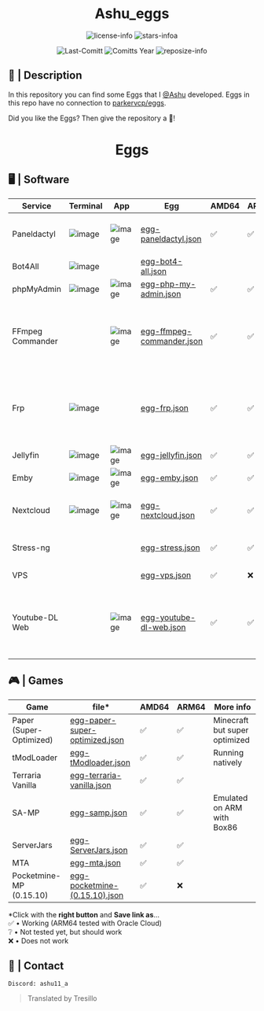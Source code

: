 <div align="center">

# Ashu_eggs

![license-info](https://img.shields.io/github/license/Ashu11-A/Ashu_eggs?style=for-the-badge&colorA=302D41&colorB=f9e2af&logoColor=f9e2af)
![stars-infoa](https://img.shields.io/github/stars/Ashu11-A/Ashu_eggs?colorA=302D41&colorB=f9e2af&style=for-the-badge)

![Last-Comitt](https://img.shields.io/github/last-commit/Ashu11-A/Ashu_eggs?style=for-the-badge&colorA=302D41&colorB=b4befe)
![Comitts Year](https://img.shields.io/github/commit-activity/y/Ashu11-A/Ashu_eggs?style=for-the-badge&colorA=302D41&colorB=f9e2af&logoColor=f9e2af)
![reposize-info](https://img.shields.io/github/repo-size/Ashu11-A/Ashu_eggs?style=for-the-badge&colorA=302D41&colorB=90dceb)

</div>
<div align="left">

## 📃 | Description

In this repository you can find some Eggs that I [@Ashu](https://github.com/Ashu11-A) developed.
Eggs in this repo have no connection to [parkervcp/eggs](https://github.com/parkervcp/eggs).

Did you like the Eggs? Then give the repository a 🌟!

</div>
<div align="center">

# Eggs

</div>

## 🖥 | Software
| Service | Terminal | App | Egg | AMD64 | ARM64 | More info |
|--|--|--|--|--|--|--|
| Paneldactyl | ![image](https://github.com/Ashu11-A/Ashu_eggs/assets/30575805/587122d3-4e08-4b88-b4b3-79d08d8e65d8) | ![image](https://github.com/Ashu11-A/Ashu_eggs/assets/30575805/929f730c-9cf0-412b-b513-305b4902060f) | [egg-paneldactyl.json](https://github.com/Ashu11-A/Ashu_eggs/raw/main/Eggs/en/software/egg-paneldactyl.json) | ✅ | ✅ | Panel installer (Pterodactyl, Jexactyl...)
| Bot4All | ![image](https://github.com/Ashu11-A/Ashu_eggs/assets/30575805/b027d041-fc7d-4597-8587-91525d9f8314) | | [egg-bot4-all.json](https://github.com/Ashu11-A/Ashu_eggs/raw/main/Eggs/en/software/egg-bot4-all.json)
| phpMyAdmin | ![image](https://github.com/Ashu11-A/Ashu_eggs/assets/30575805/69ea01f6-022c-4d7b-827a-6c7ab38602a4) | ![image](https://github.com/Ashu11-A/Ashu_eggs/assets/30575805/67481a5b-1bf1-4ada-8387-54cdd1943081) | [egg-php-my-admin.json](https://github.com/Ashu11-A/Ashu_eggs/raw/main/Eggs/en/software/egg-php-my-admin.json) | ✅ | ✅ | 
| FFmpeg Commander |  | ![image](https://github.com/Ashu11-A/Ashu_eggs/assets/30575805/464f8269-5e04-45ca-a778-121bd8c3e4e3) | [egg-ffmpeg-commander.json](https://github.com/Ashu11-A/Ashu_eggs/raw/main/Eggs/en/software/egg-ffmpeg-commander.json) | ✅ | ✅ | A simple web UI for generating common FFmpeg encoding operations.
| Frp | ![image](https://github.com/Ashu11-A/Ashu_eggs/assets/30575805/aebee151-9274-4f72-b0ea-553164398b7b) | | [egg-frp.json](https://github.com/Ashu11-A/Ashu_eggs/raw/main/Eggs/en/software/egg-frp.json) | ✅ | ✅ | Creates a tunnel traversing NAT (needs a server with an open port)
| Jellyfin | ![image](https://github.com/Ashu11-A/Ashu_eggs/assets/30575805/a43a9e23-a7e2-45e9-a8e7-5e457d42a456) | ![image](https://github.com/Ashu11-A/Ashu_eggs/assets/30575805/d8adbc43-7e1f-44a8-824c-ffe0de611b1d) | [egg-jellyfin.json](https://github.com/Ashu11-A/Ashu_eggs/raw/main/Eggs/en/software/egg-jellyfin.json) | ✅ | ✅ | Media player
| Emby | ![image](https://github.com/Ashu11-A/Ashu_eggs/assets/30575805/4f14a380-1548-4f36-bb7f-b1fb714e808d) | ![image](https://github.com/Ashu11-A/Ashu_eggs/assets/30575805/a52b5df9-9cf9-4422-8265-050b77ecd5f6) | [egg-emby.json](https://github.com/Ashu11-A/Ashu_eggs/raw/main/Eggs/en/software/egg-emby.json) | ✅ | ✅ | Media player
| Nextcloud | ![image](https://github.com/Ashu11-A/Ashu_eggs/assets/30575805/a0c46470-4545-440c-b15f-039c77b82021) | ![image](https://github.com/Ashu11-A/Ashu_eggs/assets/30575805/9583ed82-b80d-4013-811f-9815ef9e0888) | [egg-nextcloud.json](https://github.com/Ashu11-A/Ashu_eggs/raw/main/Eggs/en/software/egg-nextcloud.json) | ✅ | ✅ | A place for you to store your files, like Dropbox
| Stress-ng | | | [egg-stress.json](https://github.com/Ashu11-A/Ashu_eggs/raw/main/Eggs/en/software/egg-stress.json) | ✅ | ✅ | It will stress your machine.
| VPS | | | [egg-vps.json](https://github.com/Ashu11-A/Ashu_eggs/raw/main/Eggs/en/software/egg-vps.json) | ✅ | ❌ | Root with Proot
| Youtube-DL Web | | ![image](https://github.com/Ashu11-A/Ashu_eggs/assets/30575805/30d3d8fd-698f-46d3-be97-f50a6c604f4f) | [egg-youtube-dl-web.json](https://github.com/Ashu11-A/Ashu_eggs/raw/main/Eggs/en/software/egg-youtube-dl-web.json) | ✅ | ✅ | Web interface to download videos from YouTube directly to the user.

## 🎮 | Games
| Game | file* | AMD64 | ARM64 | More info |
|--|--|--|--|--|
| Paper (Super-Optimized) | [egg-paper-super-optimized.json](https://github.com/Ashu11-A/Ashu_eggs/raw/main/Eggs/en/games/egg-paper-super-optimized.json) | ✅ | ✅ | Minecraft but super optimized
| tModLoader | [egg-tModloader.json](https://github.com/Ashu11-A/Ashu_eggs/raw/main/Eggs/en/games/egg-tModloader.json) | ✅ | ✅ |Running natively
| Terraria Vanilla | [egg-terraria-vanilla.json](https://github.com/Ashu11-A/Ashu_eggs/raw/main/Eggs/en/games/egg-terraria-vanilla.json) | ✅ | ✅ |
| SA-MP | [egg-samp.json](https://github.com/Ashu11-A/Ashu_eggs/raw/main/Eggs/en/games/egg-samp.json) | ✅ | ✅ |Emulated on ARM with Box86
| ServerJars | [egg-ServerJars.json](https://github.com/Ashu11-A/Ashu_eggs/raw/main/Eggs/en/games/egg-ServerJars.json) | ✅ | ✅ |
| MTA | [egg-mta.json](https://github.com/Ashu11-A/Ashu_eggs/raw/main/Eggs/en/games/egg-mta.json) | ✅ | ✅ |
| Pocketmine-MP (0.15.10) | [egg-pocketmine-(0.15.10).json](https://github.com/Ashu11-A/Ashu_eggs/raw/main/Eggs/en/games/egg-pocketmine-(0.15.10).json) | ✅ | ❌ |

*Click with the **right button** and **Save link as**...   
✅ • Working (ARM64 tested with Oracle Cloud)   
❔ • Not tested yet, but should work   
❌ • Does not work   

## 📁 | Contact

```Discord: ashu11_a```


> Translated by Tresillo
